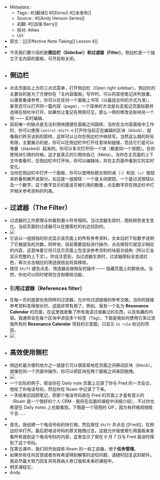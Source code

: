 - Metadata::
    - Tags:: #[[翻译]] #[[Done]] #[[未发布]]
    - Source:: #[[Andy Henson Series]]
    - 初翻: #[[白瑞 Barry]]
    - 校对: #Alex
    - Url: 
- 原文：[[[[Effective Note-Taking]] Lesson 4]]
- 
- 今天我们要介绍的是**侧边栏（Siderbar）**和**过滤器（Filter）**。侧边栏是一个独立于主内容的面板，可开启和关闭。
- ## 侧边栏
- 点击页面右上方的三点式菜单，打开侧边栏（Open right sidebar）。侧边栏的主要目的是为了方便你在「主内容面板」写作时，可以将其他笔记并列放置，以便查看或参考。你可以在任何一个面板上书写（以最适合你的方式为准）。甚至还可以打开同一篇内容（page），一个简单的方法是右击笔记页面标题并选择在侧栏中打开。如果你让笔记在两侧可见，那么一侧的修改会影响另一个侧 —— 实时编辑。
- 目前唯一的缺点是无法利用快捷键在面板之间跳转。当你在主内容面板中工作时，你可以使用 `Control-Shift-O` 打开你当前正在编辑的区块（block），就像我们昨天谈到的那样。这样可以让你在侧边栏中继续写。当然这么做的好处有限，主要展示的是，你可以在侧边栏中打开任意块和链接，而且它们是可以堆叠（stacked）起来的。你可以多次打开同一个块（都是同一个视图）。在你使用块引用的时候，这才是真正的引用你自己（Meta）。当你在主页面的上下文中查看时，在侧边栏中打开块，你可以编辑块，并在主页面中看到它的实时变化。
- 当你在侧边栏中打开一个面板，你可以使用标题左侧的减（-）和加（+）按钮来折叠和展开该部分。右边是一组按钮：一个是关闭按钮，一个是过滤按钮以及一个数字。这个数字显示的是该页被引用的数量，点击数字将在侧边栏中打开相关参考资料的列表。
- ## 过滤器（The Filter）
- 过滤器的工作原理与你看到漏斗符号相同。当过滤器生效时，图标颜色发生变化。当前页面的过滤器可以在搜索栏的右边找到的。
- ![](https://firebasestorage.googleapis.com/v0/b/firescript-577a2.appspot.com/o/imgs%2Fapp%2Fvictor-wu%2FGw42w0M2BC.jpg?alt=media&token=832be27f-7888-432f-a4b3-4ad718ffeda2)
- 它会以一组按钮的形式显示该页面上的所有参考资料，文本后的下标数字说明了它被提及的次数。同样地，目前需要鼠标进行操作。点击按钮它就显示相应的内容，这意味着它将只显示页面上包含该参考资料的块层次结构（所以它会显示完整的上下文）。你会注意到，当过滤器生效时，过滤器图标会变成红色，再次点击相应的筛选按钮会将其移除。
- 按住 `Shift` 键去点击，筛选器会做相反的操作 —— 隐藏页面上的那些块。当然，你也可以同时使用包含和移除功能。
- ### 引用过滤器（References filter）
- 在每一页的底部也有同样的过滤器，允许你过滤链接的参考文献。当你的链接参考资料变得很长时，这就非常有用了。例如，我有一个名为 __Resonance Calendar__ 的页面，在这里我收集了所有我读过或看过的东西，以及有趣的内容。我通常会在每个区块中添加多个标签（Tag）。下面是我如何使用它来过滤我所有的 __Resonance Calendar__  项目的示意图，只显示 `1% rule` 标记的项目。
- ![](https://firebasestorage.googleapis.com/v0/b/firescript-577a2.appspot.com/o/imgs%2Fapp%2Fvictor-wu%2Fe-ZUan-m1_.jpg?alt=media&token=b1f23814-fc67-4044-9cfc-a60d4789d0d0)
- ## 高效使用侧栏
- 侧边栏最方便的地方之一就是它可以很容易地在页面之间移动区块（block）。就像在同一个页面中操作。你可以把区块在两个面板之间来回拖拽。
- ![](https://firebasestorage.googleapis.com/v0/b/firescript-577a2.appspot.com/o/imgs%2Fapp%2Fvictor-wu%2F3WBzJsTRqD.gif?alt=media&token=6d63ea30-8ed5-477c-9ca3-75cd3d34ce43)
- 一个实际的例子。假设你在 Daily note 页面上记录了你与 Fred 的一次会议，他给了你电话号码，然后你在 Roam 中记录了下来。
- 一天结束后回顾笔记，把那个电话号码放在 Fred 的页面上才是有意义的（Roam 是一个很好的个人 CRM - 我将在后面的课程中详细介绍），不过你也希望在 Daily notes 上也能看到。下图是一个简短的 GIF，因为有时候视频胜千言……
- 
- 首先，我创建一个电话号码的块引用。然后按住 `Shift` 并点击 [[Fred]]，在侧边栏中打开。最后把电话号码的原文拖拽过去。这就允许我使用引用面板来查看所有提到这个电话号码的内容，这里显示了我在 6 月 7 日与 Fred 面谈时得到了这个号码。
- 在第五课中，我们将开始探索 Roam 的一些工具箱，用于**任务管理**。
- 如果你有任何反馈或者你有希望得到解答的迫切问题，请随时回复这封邮件。我会尽最大努力回复并将其纳入修订版和未来的课程中。
- 明天课程见，
- Andy
